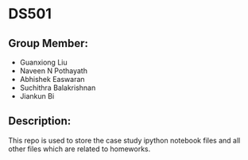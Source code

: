 # DS501
## Group Member:
* Guanxiong Liu
* Naveen N Pothayath
* Abhishek Easwaran
* Suchithra Balakrishnan
* Jiankun Bi

## Description:
This repo is used to store the case study ipython notebook files and all other files which are related to homeworks.
